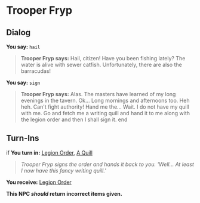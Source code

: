 # Trooper Fryp
## Dialog

**You say:** `hail`



>**Trooper Fryp says:** Hail, citizen! Have you been fishing lately? The water is alive with sewer catfish. Unfortunately, there are also the barracudas!

**You say:** `sign`



>**Trooper Fryp says:** Alas. The masters have learned of my long evenings in the tavern. Ok... Long mornings and afternoons too. Heh heh. Can't fight authority! Hand me the... Wait. I do not have my quill with me. Go and fetch me a writing quill and hand it to me along with the legion order and then I shall sign it.
end

## Turn-Ins



if **You turn in:** [Legion Order](/item/18241), [A Quill](/item/13051)


>*Trooper Fryp signs the order and hands it back to you. 'Well... At least I now have this fancy writing quill.'*


 **You receive:**  [Legion Order](/item/18242) 

**This NPC *should* return incorrect items given.**
